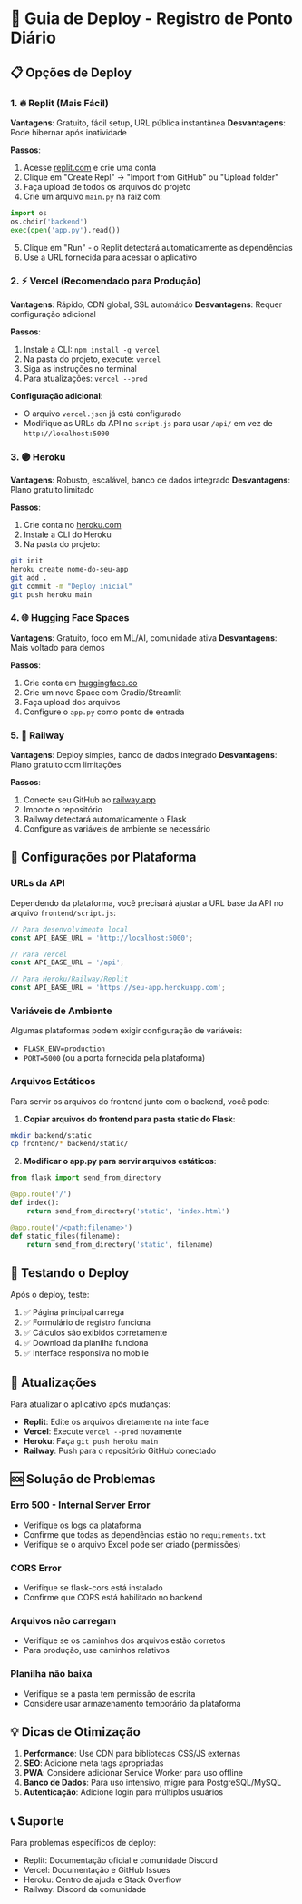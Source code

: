 # 🚀 Guia de Deploy - Registro de Ponto Diário

## 📋 Opções de Deploy

### 1. 🔥 Replit (Mais Fácil)

**Vantagens**: Gratuito, fácil setup, URL pública instantânea
**Desvantagens**: Pode hibernar após inatividade

**Passos**:
1. Acesse [replit.com](https://replit.com) e crie uma conta
2. Clique em "Create Repl" → "Import from GitHub" ou "Upload folder"
3. Faça upload de todos os arquivos do projeto
4. Crie um arquivo `main.py` na raiz com:
```python
import os
os.chdir('backend')
exec(open('app.py').read())
```
5. Clique em "Run" - o Replit detectará automaticamente as dependências
6. Use a URL fornecida para acessar o aplicativo

### 2. ⚡ Vercel (Recomendado para Produção)

**Vantagens**: Rápido, CDN global, SSL automático
**Desvantagens**: Requer configuração adicional

**Passos**:
1. Instale a CLI: `npm install -g vercel`
2. Na pasta do projeto, execute: `vercel`
3. Siga as instruções no terminal
4. Para atualizações: `vercel --prod`

**Configuração adicional**:
- O arquivo `vercel.json` já está configurado
- Modifique as URLs da API no `script.js` para usar `/api/` em vez de `http://localhost:5000`

### 3. 🟣 Heroku

**Vantagens**: Robusto, escalável, banco de dados integrado
**Desvantagens**: Plano gratuito limitado

**Passos**:
1. Crie conta no [heroku.com](https://heroku.com)
2. Instale a CLI do Heroku
3. Na pasta do projeto:
```bash
git init
heroku create nome-do-seu-app
git add .
git commit -m "Deploy inicial"
git push heroku main
```

### 4. 🌐 Hugging Face Spaces

**Vantagens**: Gratuito, foco em ML/AI, comunidade ativa
**Desvantagens**: Mais voltado para demos

**Passos**:
1. Crie conta em [huggingface.co](https://huggingface.co)
2. Crie um novo Space com Gradio/Streamlit
3. Faça upload dos arquivos
4. Configure o `app.py` como ponto de entrada

### 5. 🔵 Railway

**Vantagens**: Deploy simples, banco de dados integrado
**Desvantagens**: Plano gratuito com limitações

**Passos**:
1. Conecte seu GitHub ao [railway.app](https://railway.app)
2. Importe o repositório
3. Railway detectará automaticamente o Flask
4. Configure as variáveis de ambiente se necessário

## 🔧 Configurações por Plataforma

### URLs da API
Dependendo da plataforma, você precisará ajustar a URL base da API no arquivo `frontend/script.js`:

```javascript
// Para desenvolvimento local
const API_BASE_URL = 'http://localhost:5000';

// Para Vercel
const API_BASE_URL = '/api';

// Para Heroku/Railway/Replit
const API_BASE_URL = 'https://seu-app.herokuapp.com';
```

### Variáveis de Ambiente
Algumas plataformas podem exigir configuração de variáveis:
- `FLASK_ENV=production`
- `PORT=5000` (ou a porta fornecida pela plataforma)

### Arquivos Estáticos
Para servir os arquivos do frontend junto com o backend, você pode:

1. **Copiar arquivos do frontend para pasta static do Flask**:
```bash
mkdir backend/static
cp frontend/* backend/static/
```

2. **Modificar o app.py para servir arquivos estáticos**:
```python
from flask import send_from_directory

@app.route('/')
def index():
    return send_from_directory('static', 'index.html')

@app.route('/<path:filename>')
def static_files(filename):
    return send_from_directory('static', filename)
```

## 📱 Testando o Deploy

Após o deploy, teste:
1. ✅ Página principal carrega
2. ✅ Formulário de registro funciona
3. ✅ Cálculos são exibidos corretamente
4. ✅ Download da planilha funciona
5. ✅ Interface responsiva no mobile

## 🔄 Atualizações

Para atualizar o aplicativo após mudanças:
- **Replit**: Edite os arquivos diretamente na interface
- **Vercel**: Execute `vercel --prod` novamente
- **Heroku**: Faça `git push heroku main`
- **Railway**: Push para o repositório GitHub conectado

## 🆘 Solução de Problemas

### Erro 500 - Internal Server Error
- Verifique os logs da plataforma
- Confirme que todas as dependências estão no `requirements.txt`
- Verifique se o arquivo Excel pode ser criado (permissões)

### CORS Error
- Verifique se flask-cors está instalado
- Confirme que CORS está habilitado no backend

### Arquivos não carregam
- Verifique se os caminhos dos arquivos estão corretos
- Para produção, use caminhos relativos

### Planilha não baixa
- Verifique se a pasta tem permissão de escrita
- Considere usar armazenamento temporário da plataforma

## 💡 Dicas de Otimização

1. **Performance**: Use CDN para bibliotecas CSS/JS externas
2. **SEO**: Adicione meta tags apropriadas
3. **PWA**: Considere adicionar Service Worker para uso offline
4. **Banco de Dados**: Para uso intensivo, migre para PostgreSQL/MySQL
5. **Autenticação**: Adicione login para múltiplos usuários

## 📞 Suporte

Para problemas específicos de deploy:
- Replit: Documentação oficial e comunidade Discord
- Vercel: Documentação e GitHub Issues
- Heroku: Centro de ajuda e Stack Overflow
- Railway: Discord da comunidade

